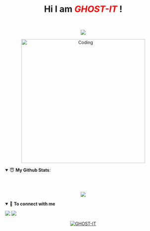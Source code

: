 <h1 align="center">Hi I am <span style="color:red"><i>GHOST-IT</i></span> ! </h1>
<br>
<p align="center">
  <img src="https://readme-typing-svg.herokuapp.com/?lines=root@kali:~/++whoami;Student;Security_Researcher;CTF_Player;Programmer&font=Fira%20Code&center=true&width=380&height=50">
</p>

<p align="center"><img align="center" alt="Coding" width="400" src="https://cdn.dribbble.com/users/1059583/screenshots/4171367/media/5c8264a20b247115b68e6c2f4c97d5e6.gif"></p>


<details open>
 <summary> 😇 <b>My Github Stats</b>: </summary>

<br></br>

<p align = "center">
  <img src = "https://github-readme-stats.vercel.app/api?username=KendalXploit&show_icons=true&include_all_commits=true&theme=chartreuse-dark&cache_seconds=3200">
 
</p>

</details>

<details open>
<summary>🤝 <b>To connect with me</b></summary>

<p align = "center">
 
[<img src = "https://img.shields.io/badge/youtube-Kendal%20Xploit-%23E4405F.svg?&style=for-the-badge&logo=youtube&logoColor=white">](https://youtube.com/@dcaytofficial)
[<img src = "https://img.shields.io/badge/github-GHOST%20IT-%23E4405F.svg?&style=for-the-badge&logo=github&logoColor=white">](https://github.com/MR.N43KS)

</p>

</details>

<p align="center">
<a href="https://github.com/KendalXploit"><img title="GHOST-IT" src="https://github-readme-stats.vercel.app/api/top-langs/?username=KendalXploit&layout=compact"></a>
</p>
